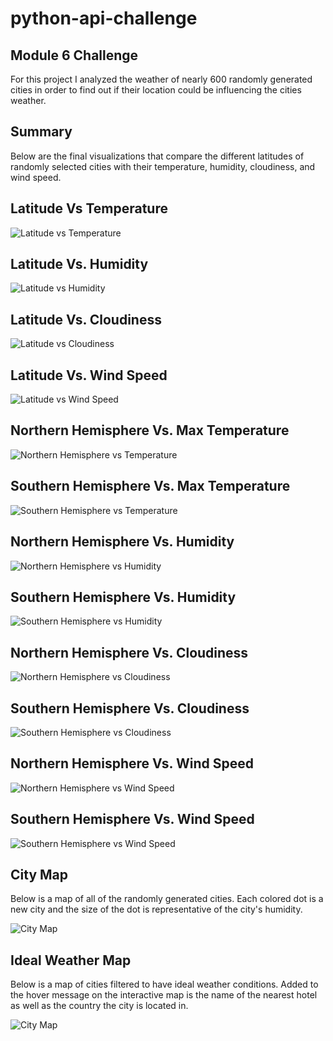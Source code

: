 # python-api-challenge
## Module 6 Challenge
For this project I analyzed the weather of nearly 600 randomly generated cities in order to find out if their location could be influencing the cities weather. 

## Summary
Below are the final visualizations that compare the different latitudes of randomly selected cities with their temperature, humidity, cloudiness, and wind speed. 

## Latitude Vs Temperature
![Latitude vs Temperature](images/Fig1.png)

## Latitude Vs. Humidity
![Latitude vs Humidity](images/Fig2.png)

## Latitude Vs. Cloudiness
![Latitude vs Cloudiness](images/Fig3.png)

## Latitude Vs. Wind Speed
![Latitude vs Wind Speed](images/Fig4.png)

## Northern Hemisphere Vs. Max Temperature
![Northern Hemisphere vs Temperature](images/Fig5.PNG)

## Southern Hemisphere Vs. Max Temperature
![Southern Hemisphere vs Temperature](images/Fig6.PNG)

## Northern Hemisphere Vs. Humidity
![Northern Hemisphere vs Humidity](images/Fig7.PNG)

## Southern Hemisphere Vs. Humidity
![Southern Hemisphere vs Humidity](images/Fig8.PNG)

## Northern Hemisphere Vs. Cloudiness
![Northern Hemisphere vs Cloudiness](images/Fig9.PNG)

## Southern Hemisphere Vs. Cloudiness
![Southern Hemisphere vs Cloudiness](images/Fig10.PNG)

## Northern Hemisphere Vs. Wind Speed
![Northern Hemisphere vs Wind Speed](images/Fig11.PNG)

## Southern Hemisphere Vs. Wind Speed
![Southern Hemisphere vs Wind Speed](images/Fig12.PNG)

## City Map
Below is a map of all of the randomly generated cities. Each colored dot is a new city and the size of the dot is representative of the city's humidity.

![City Map](images/Fig13.png)

## Ideal Weather Map
Below is a map of cities filtered to have ideal weather conditions. Added to the hover message on the interactive map is the name of the nearest hotel as well as the country the city is located in.

![City Map](images/Fig14.png)